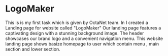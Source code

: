 # LogoMaker
This is is my first task which is given by OctaNet team. In I created a Landing page for website called "LogoMaker"  Our landing page features a captivating design with a stunning background image. The header showcases our brand logo and a convenient navigation menu. 
This website landing page shows basize homepage to user which contain menu , main section and lower section.
